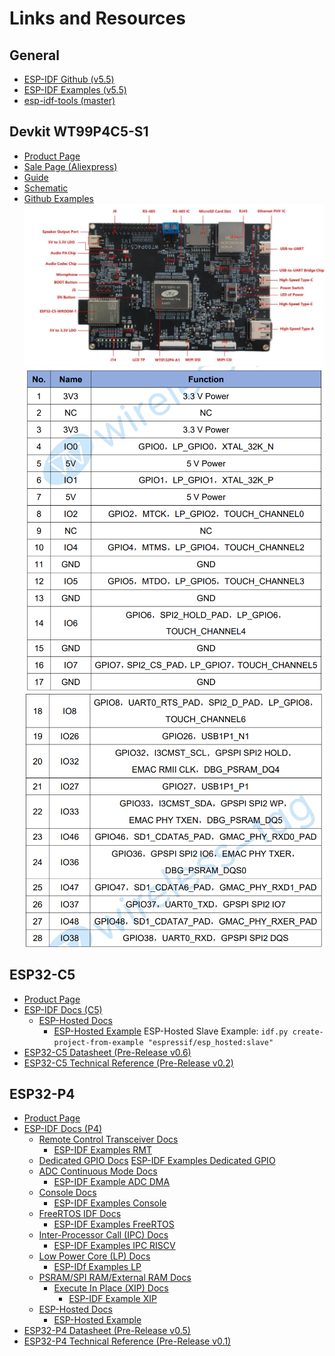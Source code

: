 # Links and Resources
## General
* [ESP-IDF Github (v5.5)](https://github.com/espressif/esp-idf/tree/release/v5.5)
* [ESP-IDF Examples (v5.5)](https://github.com/espressif/esp-idf/tree/release/v5.5/examples)
* [esp-idf-tools (master)](https://github.com/PrincessPi3/esp-idf-tools)

## Devkit WT99P4C5-S1
* [Product Page](https://en.wireless-tag.com/product-item-66.html)
* [Sale Page (Aliexpress)](https://www.aliexpress.us/item/3256809513099697.html)
* [Guide](assets/devkit-WT99P4C5-S1/WT99P4C5-S1_Guide_en_v1.2.pdf)
* [Schematic](assets/devkit-WT99P4C5-S1/WT99P4C5-S1_Guide_en_v1.2.pdf)
* [Github Examples](https://github.com/wireless-tag-com/DevBoard/tree/WT99P4C5-S1)
[![Devkit WT99P4C5-S1](assets/devkit-WT99P4C5-S1/Legend.png)](assets/devkit-WT99P4C5-S1/WT99P4C5-S1_Guide_en_v1.2.pdf#?page=6)
[![GPIO Block (J6) Pinout pt 1](assets/devkit-WT99P4C5-S1/J6-1.png)](assets/devkit-WT99P4C5-S1/WT99P4C5-S1_Guide_en_v1.2.pdf#page=12)
[![GPIO Block (J6) Pinout pt 2](assets/devkit-WT99P4C5-S1/J6-2.png)](assets/devkit-WT99P4C5-S1/WT99P4C5-S1_Guide_en_v1.2.pdf#page=12)

## ESP32-C5
* [Product Page](https://www.espressif.com/en/products/socs/esp32-c5)
* [ESP-IDF Docs (C5)](https://docs.espressif.com/projects/esp-idf/en/release-v5.5/esp32c5/index.html)
    * [ESP-Hosted Docs](https://components.espressif.com/components/espressif/esp_hosted/versions/2.3.1/readme)
        * [ESP-Hosted Example](https://github.com/espressif/esp-hosted-mcu)
        ESP-Hosted Slave Example: `idf.py create-project-from-example "espressif/esp_hosted:slave"`
* [ESP32-C5 Datasheet (Pre-Release v0.6)](assets/esp32c5/esp32-c5-wroom-1_wroom-1u_datasheet_en.pdf)
* [ESP32-C5 Technical Reference (Pre-Release v0.2)](assets/esp32c5/esp32-c5_technical_reference_manual_en.pdf)

## ESP32-P4
* [Product Page](https://www.espressif.com/en/products/socs/esp32-p4)
* [ESP-IDF Docs (P4)](https://docs.espressif.com/projects/esp-idf/en/v5.5/esp32p4/index.html)
    * [Remote Control Transceiver Docs](https://docs.espressif.com/projects/esp-idf/en/release-v5.5/esp32p4/api-reference/peripherals/rmt.html)
        * [ESP-IDF Examples RMT](https://github.com/espressif/esp-idf/tree/release/v5.5/examples/peripherals/rmt)
    * [Dedicated GPIO Docs](https://docs.espressif.com/projects/esp-idf/en/v5.5/esp32p4/api-reference/peripherals/dedic_gpio.html)
        [ESP-IDF Examples Dedicated GPIO](https://github.com/espressif/esp-idf/tree/release/v5.5/examples/peripherals/dedicated_gpio)
    * [ADC Continuous Mode Docs](https://docs.espressif.com/projects/esp-idf/en/v5.5/esp32p4/api-reference/peripherals/adc_continuous.html)
        * [ESP-IDF Example ADC DMA](https://github.com/espressif/esp-idf/tree/v5.5/examples/peripherals/adc/continuous_read)
    * [Console Docs](https://docs.espressif.com/projects/esp-idf/en/release-v5.5/esp32p4/api-reference/system/console.html)
        * [ESP-IDF Examples Console](https://github.com/espressif/esp-idf/tree/02c5f2db/examples/system/console/)
    * [FreeRTOS IDF Docs](https://docs.espressif.com/projects/esp-idf/en/release-v5.5/esp32p4/api-reference/system/freertos_idf.html)
        * [ESP-IDF Examples FreeRTOS](https://github.com/espressif/esp-idf/tree/release/v5.5/examples/system/freertos)
    * [Inter-Processor Call (IPC) Docs](https://docs.espressif.com/projects/esp-idf/en/release-v5.5/esp32p4/api-reference/system/ipc.html)
        * [ESP-IDF Examples IPC RISCV](https://github.com/espressif/esp-idf/tree/release/v5.5/examples/system/ipc/ipc_isr/riscv)
    * [Low Power Core (LP) Docs](https://docs.espressif.com/projects/esp-idf/en/release-v5.5/esp32p4/api-reference/system/ulp-lp-core.html)
        * [ESP-IDf Examples LP](https://github.com/espressif/esp-idf/tree/release/v5.5/examples/system/ulp/lp_core)
    * [PSRAM/SPI RAM/External RAM Docs](https://docs.espressif.com/projects/esp-idf/en/release-v5.5/esp32p4/api-guides/external-ram.html)
        * [Execute In Place (XIP) Docs](https://docs.espressif.com/projects/esp-idf/en/release-v5.5/esp32p4/api-guides/external-ram.html#external-ram-config-xip)
            * [ESP-IDF Example XIP](https://github.com/espressif/esp-idf/tree/release/v5.5/examples/system/xip_from_psram)
    * [ESP-Hosted Docs](https://components.espressif.com/components/espressif/esp_hosted/versions/2.3.1/readme)
        * [ESP-Hosted Example](https://github.com/espressif/esp-hosted-mcu)
* [ESP32-P4 Datasheet (Pre-Release v0.5)](assets/esp32p4/esp32-p4_datasheet_en.pdf)
* [ESP32-P4 Technical Reference (Pre-Release v0.1)](assets/esp32p4/esp32-p4_technical_reference_manual_en.pdf)